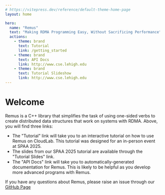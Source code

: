 ```yaml
---
# https://vitepress.dev/reference/default-theme-home-page
layout: home

hero:
  name: "Remus"
  text: "Making RDMA Programming Easy, Without Sacrificing Performance"
  actions:
    - theme: brand
      text: Tutorial
      link: /getting_started
    - theme: brand
      text: API Docs
      link: http://www.cse.lehigh.edu
    - theme: brand
      text: Tutorial Slideshow
      link: http://www.cse.lehigh.edu
---
```


# Welcome

Remus is a C++ library that simplifies the task of using one-sided verbs to
create distributed data structures that work on systems with RDMA.  Above, you
will find three links:

- The "Tutorial" link will take you to an interactive tutorial on how to use
  Remus on CloudLab.  This tutorial was designed for an in-person event at SPAA
  2025.
- The slides from our SPAA 2025 tutorial are available through the "Tutorial
  Slides" link.
- The "API Docs" link will take you to automatically-generated documentation for
  Remus.  This is likely to be helpful as you develop more advanced programs
  with Remus.

If you have any questions about Remus, please raise an issue through our
[GitHub Page](https://github.com/sss-lehigh/remus-tutorial-2025)
